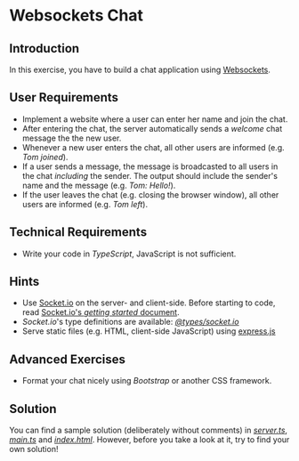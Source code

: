 # Websockets Chat

## Introduction

In this exercise, you have to build a chat application using [Websockets](https://en.wikipedia.org/wiki/WebSocket).


## User Requirements

* Implement a website where a user can enter her name and join the chat.
* After entering the chat, the server automatically sends a *welcome* chat message the the new user.
* Whenever a new user enters the chat, all other users are informed (e.g. *Tom joined*).
* If a user sends a message, the message is broadcasted to all users in the chat *including* the sender. The output should include the sender's name and the message (e.g. *Tom: Hello!*).
* If the user leaves the chat (e.g. closing the browser window), all other users are informed (e.g. *Tom left*).


## Technical Requirements

* Write your code in *TypeScript*, JavaScript is not sufficient.


## Hints

* Use [Socket.io](https://socket.io) on the server- and client-side. Before starting to code, read [Socket.io's *getting started* document](https://socket.io/get-started/chat/).
* *Socket.io*'s type definitions are available: [*@types/socket.io*](https://www.npmjs.com/package/@types/socket.io)
* Serve static files (e.g. HTML, client-side JavaScript) using [express.js](http://expressjs.com/en/starter/static-files.html)


## Advanced Exercises

* Format your chat nicely using *Bootstrap* or another CSS framework.


## Solution

You can find a sample solution (deliberately without comments) in [*server.ts*](server.ts), [*main.ts*](public/main.ts) and [*index.html*](public/index.html). However, before you take a look at it, try to find your own solution!
